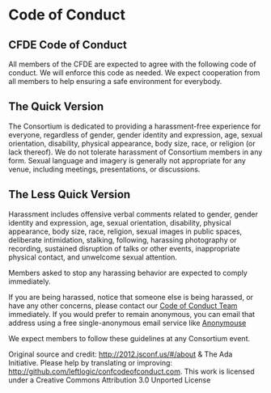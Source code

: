 # Code of Conduct

## CFDE Code of Conduct

All members of the CFDE are expected to agree with the following code
of conduct. We will enforce this code as needed. We expect cooperation
from all members to help ensuring a safe environment for everybody.

## The Quick Version

The Consortium is dedicated to providing a harassment-free experience
for everyone, regardless of gender, gender identity and expression, age,
sexual orientation, disability, physical appearance, body size, race, or
religion (or lack thereof). We do not tolerate harassment of Consortium
members in any form. Sexual language and imagery is generally not
appropriate for any venue, including meetings, presentations, or
discussions.

## The Less Quick Version

Harassment includes offensive verbal comments related to gender, gender
identity and expression, age, sexual orientation, disability, physical
appearance, body size, race, religion, sexual images in public spaces,
deliberate intimidation, stalking, following, harassing photography or
recording, sustained disruption of talks or other events, inappropriate
physical contact, and unwelcome sexual attention.

Members asked to stop any harassing behavior are expected to comply
immediately.

If you are being harassed, notice that someone else is being harassed,
or have any other concerns, please contact our 
[Code of Conduct Team](autohelp+int+852+1037728591560792003@CFDE.groups.io) 
immediately. If you would prefer to remain anonymous, you can email
that address using a free single-anonymous email service like
[Anonymouse](http://anonymouse.org/anonemail.html)

We expect members to follow these guidelines at any Consortium event.

Original source and credit: <http://2012.jsconf.us/#/about> & The Ada
Initiative. Please help by translating or improving:
<http://github.com/leftlogic/confcodeofconduct.com>. This work is
licensed under a Creative Commons Attribution 3.0 Unported License
